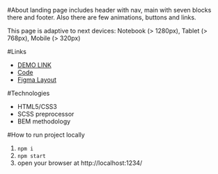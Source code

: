 #About
landing page includes header with nav, main with seven blocks there and footer. Also there are few animations, buttons and links.

This page is adaptive to next devices: Notebook (> 1280px), Tablet (> 768px), Mobile (> 320px)

#Links
- [DEMO LINK](https://oaleksandrovva.github.io/hayate_state/)
- [Code](https://github.com/yurasokal/hayat_estate)
- [Figma Layout](https://www.figma.com/file/tFhpxP08zTcjEi6DXMnR0A/%D0%A2%D0%B5%D1%81%D1%82%D0%BE%D0%B2%D0%BE%D0%B5-%D0%B7%D0%B0%D0%B4%D0%B0%D0%BD%D0%B8%D0%B5-1?node-id=73%3A0)

#Technologies
- HTML5/CSS3
- SCSS preprocessor
- BEM methodology

#How to run project locally
1. `npm i`
2. `npm start`
3. open your browser at http://localhost:1234/
